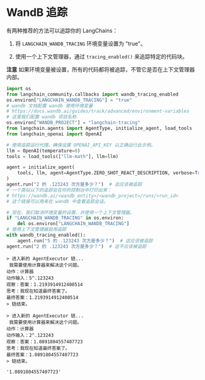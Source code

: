 # WandB 追踪

有两种推荐的方法可以追踪你的 LangChains：

1. 将 `LANGCHAIN_WANDB_TRACING` 环境变量设置为 "true"。

1. 使用一个上下文管理器，通过 `tracing_enabled()` 来追踪特定的代码块。

**注意** 如果环境变量被设置，所有的代码都将被追踪，不管它是否在上下文管理器内部。

```python
import os
from langchain_community.callbacks import wandb_tracing_enabled
os.environ["LANGCHAIN_WANDB_TRACING"] = "true"
# wandb 文档配置 wandb 使用环境变量
# https://docs.wandb.ai/guides/track/advanced/environment-variables
# 这里我们配置 wandb 项目名称
os.environ["WANDB_PROJECT"] = "langchain-tracing"
from langchain.agents import AgentType, initialize_agent, load_tools
from langchain_openai import OpenAI
```

```python
# 使用追踪运行代理。确保设置 OPENAI_API_KEY 以正确运行此示例。
llm = OpenAI(temperature=0)
tools = load_tools(["llm-math"], llm=llm)
```

```python
agent = initialize_agent(
    tools, llm, agent=AgentType.ZERO_SHOT_REACT_DESCRIPTION, verbose=True
)
agent.run("2 的 .123243 次方是多少？")  # 这应该被追踪
# 一个类似以下的追踪会在你的控制台中打印出来：
# https://wandb.ai/<wandb_entity>/<wandb_project>/runs/<run_id>
# 这个链接可以用来在 wandb 中查看追踪会话。
```

```python
# 现在，我们取消环境变量的设置，并使用一个上下文管理器。
if "LANGCHAIN_WANDB_TRACING" in os.environ:
    del os.environ["LANGCHAIN_WANDB_TRACING"]
# 使用上下文管理器启用追踪
with wandb_tracing_enabled():
    agent.run("5 的 .123243 次方是多少？")  # 这应该被追踪
agent.run("2 的 .123243 次方是多少？")  # 这不应该被追踪
```

```output
> 进入新的 AgentExecutor 链...
 我需要使用计算器来解决这个问题。
动作：计算器
动作输入：5^.123243
观察：答案：1.2193914912400514
思考：我现在知道最终答案了。
最终答案：1.2193914912400514
> 链结束。
```

```output
> 进入新的 AgentExecutor 链...
 我需要使用计算器来解决这个问题。
动作：计算器
动作输入：2^.123243
观察：答案：1.0891804557407723
思考：我现在知道最终答案了。
最终答案：1.0891804557407723
> 链结束。
```

```output
'1.0891804557407723'
```